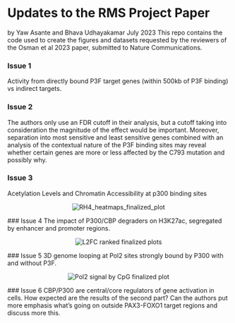 # Updates to the RMS Project Paper
by Yaw Asante and Bhava Udhayakamar
July 2023
This repo contains the code used to create the figures and datasets requested by the reviewers of the Osman et al 2023 paper, submitted to Nature Communications.

### Issue 1
Activity from directly bound P3F target genes (within 500kb of P3F binding) vs indirect targets. 

### Issue 2
The authors only use an FDR cutoff in their analysis, but a cutoff taking into consideration the magnitude of the effect would be important. Moreover, separation into most sensitive and least sensitive genes combined with an analysis of the contextual nature of the P3F binding sites may reveal whether certain genes are more or less affected by the C793 mutation and possibly why.


### Issue 3
Acetylation Levels and Chromatin Accessibility at p300 binding sites
<p align="center"><img align="center" alt="RH4_heatmaps_finalized_plot" src="https://github.com/GryderLab/rms_additional_code/assets/135348829/900e6ea0-fe5f-40bb-9a1f-f633b4e63085">
</p>
### Issue 4
The impact of P300/CBP degraders on H3K27ac, segregated by enhancer and promoter regions. 
<p align="center"><img align="center" alt="L2FC ranked finalized plots" src="https://github.com/GryderLab/rms_additional_code/assets/135348829/a2ccb727-ff59-4bf7-8921-8f615f45bf15">
</p>
### Issue 5
3D genome looping at Pol2 sites strongly bound by P300 with and without P3F.
<p align="center"><img alt="Pol2 signal by CpG finalized plot" src="https://github.com/GryderLab/rms_additional_code/assets/135348829/d7991460-b3d2-40db-9081-63d7a63482fa">
</p>
### Issue 6
CBP/P300 are central/core regulators of gene activation in cells. How expected are the results of the second part? Can the authors put more emphasis what’s going on outside PAX3-FOXO1 target regions and discuss more this.
<p align="center"></p>
